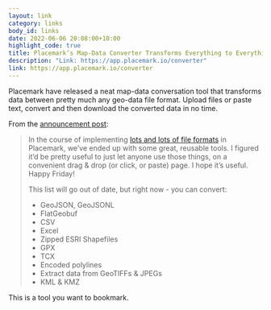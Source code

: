 ```yaml
---
layout: link
category: links
body_id: links
date: 2022-06-06 20:08:00+10:00
highlight_code: true
title: Placemark’s Map-Data Converter Transforms Everything to Everything
description: "Link: https://app.placemark.io/converter"
link: https://app.placemark.io/converter
---
```


Placemark have released a neat map-data conversation tool that transforms data between pretty much any geo-data file format. Upload files or paste text, convert and then download the converted data in no time.

From the [announcement post](https://www.placemark.io/post/introducing-our-free-map-file-converter):

> In the course of implementing  [lots and lots of file formats](https://www.placemark.io/format-matrix)  in Placemark, we’ve ended up with some great, reusable tools. I figured it’d be pretty useful to just let anyone use those things, on a convenient drag & drop (or click, or paste) page. I hope it’s useful. Happy Friday!
> 
> This list will go out of date, but right now - you can convert:
> 
> * GeoJSON, GeoJSONL
> * FlatGeobuf
> * CSV
> * Excel
> * Zipped ESRI Shapefiles
> * GPX 
> * TCX
> * Encoded polylines
> * Extract data from GeoTIFFs & JPEGs
> * KML & KMZ

 This is a tool you want to bookmark. 
